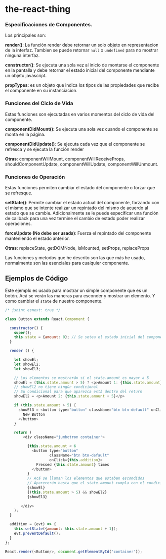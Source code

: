 # the-react-thing

### Especificaciones de Componentes.

Los principales son:

**render()**: La función render debe retornar un solo objeto en representacion de la interfaz. Tambien se puede retornar `null` o `undefined` para no mostrar ninguna interfaz.

**constructor()**: Se ejecuta una sola vez al inicio de montarse el componente en la pantalla y debe retornar el estado inicial del componente mendiante un objeto javascript.

**propTypes**: es un objeto que indica los tipos de las propiedades que recibe el componente en su instanciacion.

### Funciones del Ciclo de Vida

Estas funciones son ejecutadas en varios momentos del ciclo de vida del componente.

**componentDidMount()**: Se ejecuta una sola vez cuando el componente se monta en la página.

**componentDidUpdate()**: Se ejecuta cada vez que el componente se refresca y se ejecuta la función render

**Otras**: componentWillMount, componentWillReceiveProps, shouldComponentUpdate, componentWillUpdate, componentWillUnmount.

### Funciones de Operación

Estas funciones permiten cambiar el estado del componente o forzar que se refresque.

**setState()**: Permite cambiar el estado actual del componente, forzando con el mismo que se intente realizar un repintado del mismo de acuerdo al estado que se cambie. Adicionalmente se le puede especificar una función de callback para una vez termine el cambio de estado poder realizar operaciones.

**forceUpdate (No debe ser usada)**: Fuerza el repintado del componente manteniendo el estado anterior.

**Otras**: replaceState, getDOMNode, isMounted, setProps, replaceProps

Las funciones y metodos que he descrito son las que más he usado, normalmente son las esenciales para cualquier componente.

## Ejemplos de Código

Este ejemplo es usado para mostrar un simple componente que es un botón.
Acá se verán las maneras para esconder y mostrar un elemento. Y como cambiar el `state` de nuestro componente.

```javascript
/* jshint esnext: true */

class Button extends React.Component {

  constructor() {
    super();
    this.state = {amount: 0}; // Se setea el estado inicial del componente
  }

  render () {

    let showEl;
    let showEl2;
    let showEl3;

    // Los elementos se mostrarán si el state.amount es mayor a 5
    showEl = (this.state.amount > 5) ? <p>Amount 1: {this.state.amount}</p> : null;
    // showEl2 no tiene ningún condicional
    // Su condicional para que aparezca está dentro del return
    showEl2 = <p>Amount 2: {this.state.amount + 5}</p>

    if (this.state.amount > 5) {
      showEl3 = <button type="button" className="btn btn-default" onClick={this.addition}>
        New Button
      </button>
    }

    return (
        <div className="jumbotron container">

          {this.state.amount < 6
            <button type="button"
                    className="btn btn-default"
                    onClick={this.addition}>
              Pressed {this.state.amount} times
            </button>
          }
          // Acá se llaman los elementos que estaban escondidos
          // Aparecerán hasta que el state.amount cumpla con el condicional
          {showEl}
          {(this.state.amount > 5) && showEl2}
          {showEl3}
          
       </div>
    );
  }

  addition = (evt) => {
    this.setState({amount: this.state.amount + 1});
    evt.preventDefault();
  }
};

React.render(<Button/>, document.getElementById('container'));
```
